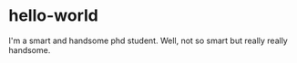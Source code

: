 # hello-world

I'm a smart and handsome phd student. Well, not so smart but really really handsome.
